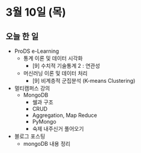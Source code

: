 # 3월 10일 (목)

## 오늘 한 일

* ProDS e-Learning
  * 통계 이론 및 데이터 시각화
    * [9]  수치적 기술통계 2 : 연관성
  * 머신러닝 이론 및 데이터 처리
    * [9] 비계층적 군집분석 (K-means Clustering)
* 멀티캠퍼스 강의
  * MongoDB
    * 쉘과 구조
    * CRUD
    * Aggregation, Map Reduce
    * PyMongo
    * 숙제 내주신거 풀어오기
* 블로그 포스팅
  * mongoDB 내용 정리